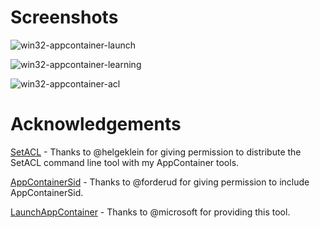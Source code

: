 # Screenshots

![win32-appcontainer-launch](https://github.com/user-attachments/assets/f4b531a7-a992-4bb4-8a69-81747f1e7839)

![win32-appcontainer-learning](https://github.com/user-attachments/assets/e60882d1-1c27-41a9-8dd0-1e9dd84042db)

![win32-appcontainer-acl](https://github.com/user-attachments/assets/10bd8305-b515-46f3-ba49-04456a6e1063)


# Acknowledgements

[SetACL](https://helgeklein.com/setacl/) - Thanks to @helgeklein for giving permission to distribute the SetACL command line tool with my AppContainer tools.

[AppContainerSid](https://github.com/forderud/RunInSandbox/tree/master/AppContainerSid) - Thanks to @forderud for giving permission to include AppContainerSid.

[LaunchAppContainer](https://github.com/microsoft/SandboxSecurityTools/tree/main/LaunchAppContainer) - Thanks to @microsoft for providing this tool.
